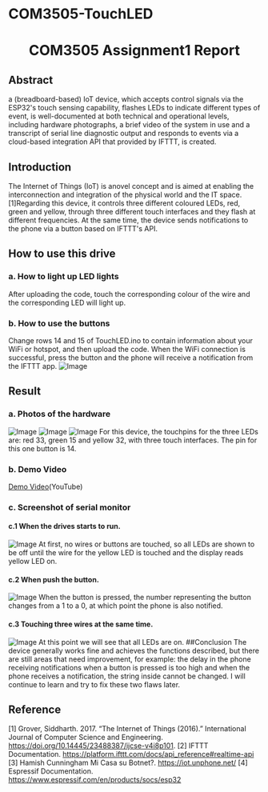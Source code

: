 # COM3505-TouchLED
# <center>COM3505 Assignment1 Report</center>
## Abstract 
a (breadboard-based) IoT device, which accepts control signals via the ESP32's touch sensing capability, flashes LEDs to indicate different types of event, is well-documented at both technical and operational levels, including hardware photographs, a brief video of the system in use and a transcript of serial line diagnostic output and responds to events via a cloud-based integration API that provided by IFTTT,  is created.

## Introduction
The Internet of Things (IoT) is anovel concept and is aimed at enabling the interconnection and integration of the physical world and the IT space.[1]Regarding this device, it controls three different coloured LEDs, red, green and yellow, through three different touch interfaces and they flash at different frequencies. At the same time, the device sends notifications to the phone via a button based on IFTTT's API.
## How to use this drive
### a. How to light up LED lights
After uploading the code, touch the corresponding colour of the wire and the corresponding LED will light up.

### b. How to use the buttons
Change rows 14 and 15 of TouchLED.ino to contain information about your WiFi or hotspot, and then upload the code. When the WiFi connection is successful, press the button and the phone will receive a notification from the IFTTT app.
![Image](image/noti.jpeg)


## Result
### a. Photos of the hardware
![Image](../TouchyThing/image/IMG_1601.jpg)
![Image](../TouchyThing/image/IMG_1602.jpg)
![Image](../TouchyThing/image/ESP32.jpeg)
For this device, the touchpins for the three LEDs are: red 33, green 15 and yellow 32, with three touch interfaces. The pin for this one button is 14.

### b. Demo Video
[Demo Video](https://youtu.be/UXKB20fWsvk)(YouTube)

### c. Screenshot of serial monitor
#### c.1 When the drives starts to run.
![Image](../TouchyThing/image/start.jpg)
At first, no wires or buttons are touched, so all LEDs are shown to be off until the wire for the yellow LED is touched and the display reads yellow LED on.

#### c.2 When push the button.
![Image](image/button.jpg)
When the button is pressed, the number representing the button changes from a 1 to a 0, at which point the phone is also notified.

#### c.3 Touching three wires at the same time.
![Image](image/threeLeds.jpg)
At this point we will see that all LEDs are on.
##Conclusion 
The device generally works fine and achieves the functions described, but there are still areas that need improvement, for example: the delay in the phone receiving notifications when a button is pressed is too high and when the phone receives a notification, the string inside cannot be changed. I will continue to learn and try to fix these two flaws later.


## Reference
[1] Grover, Siddharth. 2017. “The Internet of Things (2016).” International Journal of Computer Science and Engineering. https://doi.org/10.14445/23488387/ijcse-v4i8p101.
[2] IFTTT Documentation. https://platform.ifttt.com/docs/api_reference#realtime-api
[3] Hamish Cunningham Mi Casa su Botnet?. https://iot.unphone.net/
[4] Espressif Documentation. https://www.espressif.com/en/products/socs/esp32
